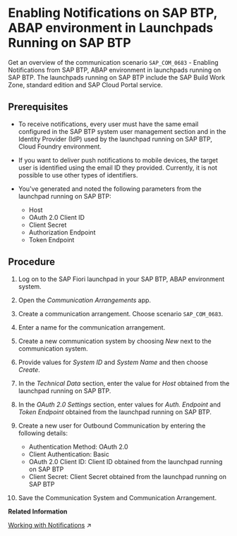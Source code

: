 <!-- loioba62b2a7a124454e8f4813137ac91639 -->

# Enabling Notifications on SAP BTP, ABAP environment in Launchpads Running on SAP BTP

Get an overview of the communication scenario `SAP_COM_0683` - Enabling Notifications from SAP BTP, ABAP environment in launchpads running on SAP BTP. The launchpads running on SAP BTP include the SAP Build Work Zone, standard edition and SAP Cloud Portal service.



<a name="loioba62b2a7a124454e8f4813137ac91639__prereq_ccr_dm1_xpb"/>

## Prerequisites

-   To receive notifications, every user must have the same email configured in the SAP BTP system user management section and in the Identity Provider \(IdP\) used by the launchpad running on SAP BTP, Cloud Foundry environment.

-   If you want to deliver push notifications to mobile devices, the target user is identified using the email ID they provided. Currently, it is not possible to use other types of identifiers.
-   You've generated and noted the following parameters from the launchpad running on SAP BTP:

    -   Host
    -   OAuth 2.0 Client ID
    -   Client Secret
    -   Authorization Endpoint
    -   Token Endpoint




<a name="loioba62b2a7a124454e8f4813137ac91639__steps_mch_pzl_g5b"/>

## Procedure

1.  Log on to the SAP Fiori launchpad in your SAP BTP, ABAP environment system.

2.  Open the *Communication Arrangements* app.

3.  Create a communication arrangement. Choose scenario `SAP_COM_0683`.

4.  Enter a name for the communication arrangement.

5.  Create a new communication system by choosing *New* next to the communication system.

6.  Provide values for *System ID* and *System Name* and then choose *Create*.

7.  In the *Technical Data* section, enter the value for *Host* obtained from the launchpad running on SAP BTP.

8.  In the *OAuth 2.0 Settings* section, enter values for *Auth. Endpoint* and *Token Endpoint* obtained from the launchpad running on SAP BTP.

9.  Create a new user for Outbound Communication by entering the following details:

    -   Authentication Method: OAuth 2.0
    -   Client Authentication: Basic
    -   OAuth 2.0 Client ID: Client ID obtained from the launchpad running on SAP BTP
    -   Client Secret: Client Secret obtained from the launchpad running on SAP BTP

10. Save the Communication System and Communication Arrangement.


**Related Information**  


[Working with Notifications](https://help.sap.com/viewer/fd8f9fda63fa4c7a92bb1d4b4ac5582c/Cloud/en-US/8a56c34ef855453b9768e0bb9ffac739.html "SAP Fiori launchpad provides a Notifications window that lets you know about important tasks and requests requiring your timely action or knowledge. They allow you to view immediate updates on the latest and most important events that are related to your business role.") :arrow_upper_right:


